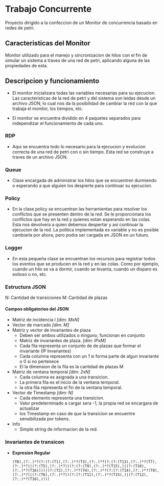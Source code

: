 # Trabajo Concurrente

Proyecto dirigido a la confeccion de un Monitor de concurrencia basado en redes de petri.

## Caracteristicas del Monitor

Monitor utilizado para el manejo y sincronizacion de hilos con el fin de simular un sistema a traves de una red de petri, aplicando alguna de las propiedades de esta.

## Descripcion y funcionamiento

- El monitor inicializara todas las variables necesarias para su ejecucion. Las caracteristicas de la red
de petri y del sistema son leidas desde un archivo JSON, lo cual nos da la posibilidad de cambiar la red con la que trabaja el monitor,
los tiempos, etc.

- El monitor se encuentra dividido en 4 paquetes separados para independizar el funcionamiento de cada uno.

### RDP

- Aqui se encuentra todo lo necesario para la ejecucion y evolucion correcta de una red de petri con o sin tiempo. Esta red se
construye a traves de un archivo JSON.

### Queue

- Clase encargada de administrar los hilos que se encuentren durmiendo o esperando a que alguien los despierte para continuar
su ejecucion.

### Policy

- En la clase policy se encuentran las herramientas para resolver los conflictos que se presenten dentro de la red. Se le proporcionara
los conflictos que hay en la red y quienes estan esperando en las colas. Esta nos devolvera a quien debemos despertar y asi continuar
la ejecucion de la red. La politica implementada es variable y no es posible cambiarla por ahora, pero podra ser cargada en JSON en un futuro.

### Logger

- En esta pequeña clase se encuentran los recursos para registrar todos los eventos que se producen en la red y en las colas.
Como por ejemplo, cuando un hilo se va a dormir, cuando se levanta, cuando un disparo es exitoso o no, etc.

### Estructura JSON

N: Cantidad de transiciones
M: Cantidad de plazas

#### Campos obligatorios del JSON

- Matriz de incidencia I *[dim: MxN]*
- Vector de marcado *[dim: M]*
- Matriz y vector de invariantes de plaza
  - Deben ser ambos utilizados o ninguno, funcionan en conjunto
  - Matriz de invariantes de plaza. *[dim: IPxM]*
  - Cada fila representa un conjunto de de plazas que formar el invariante (IP Invariantes)
  - Cada columna representa con un 1 si forma parte de algun invariante o 0 si no pertenece
  - El la dimension de la fila es la cantidad de plazas M
- Matriz de ventana temporal *[dim: 2xN]*
  - Cada columna es asignada a una transicion.
  - La primera fila es el inicio de la ventana temporal.
  - la otra fila representa el fin de la ventana temporal.
- Vector de Timestamp *[dim: N]*
  - Cada elemento representa una transicion.
  - Valor predeterminado a cargar sera -1, la propia red se encargara de actualizar
  - los Timestamp en caso de que la transicion se encuentre sensibilizada por tokens.
- Info
  - Simple string de informacion de la red.

### Invariantes de transicon

- **Expresion Regular**

      (T0),(?:.)*?(?:(?:(T1),(?:.)*?(T3),(?:.)*?(?:(?:(T13),(?:.)*?(T7),(?:.)*?)|(?:(T5),(?:.)*?))(?:(?:(T9),(?:.)*?(T15),)|(?:(T10),(?:.)*?(T16))))|(?:(T2),(?:.)*?(T4),(?:.)*?(?:(?:(T14),(?:.)*?(T8),(?:.)*?)|(?:(T6),(?:.)*?))(?:(?:(T11),(?:.)*?(T15),)|(?:(T12),(?:.)*?(T16),))))